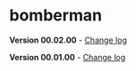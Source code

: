 # bomberman

**Version 00.02.00** - [Change log](CHANGELOG.md)

**Version 00.01.00** - [Change log](CHANGELOG.md) 